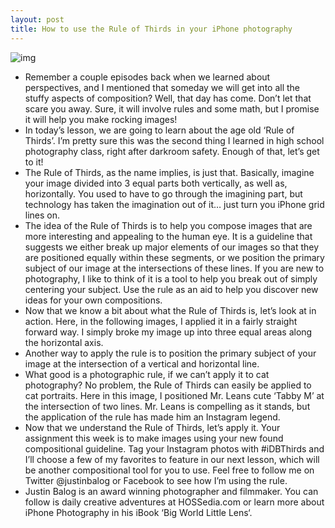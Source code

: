 ```yaml
---
layout: post
title: How to use the Rule of Thirds in your iPhone photography
---
```

![img](http://media.idownloadblog.com/wp-content/uploads/2012/06/iPhone-Photography-Series.jpg)
* Remember a couple episodes back when we learned about perspectives, and I mentioned that someday we will get into all the stuffy aspects of composition? Well, that day has come. Don’t let that scare you away. Sure, it will involve rules and some math, but I promise it will help you make rocking images!
* In today’s lesson, we are going to learn about the age old ‘Rule of Thirds’. I’m pretty sure this was the second thing I learned in high school photography class, right after darkroom safety. Enough of that, let’s get to it!
* The Rule of Thirds, as the name implies, is just that. Basically, imagine your image divided into 3 equal parts both vertically, as well as, horizontally. You used to have to go through the imagining part, but technology has taken the imagination out of it… just turn you iPhone grid lines on.
* The idea of the Rule of Thirds is to help you compose images that are more interesting and appealing to the human eye. It is a guideline that suggests we either break up major elements of our images so that they are positioned equally within these segments, or we position the primary subject of our image at the intersections of these lines. If you are new to photography, I like to think of it is a tool to help you break out of simply centering your subject. Use the rule as an aid to help you discover new ideas for your own compositions.
* Now that we know a bit about what the Rule of Thirds is, let’s look at in action. Here, in the following images, I applied it in a fairly straight forward way. I simply broke my image up into three equal areas along the horizontal axis.
* Another way to apply the rule is to position the primary subject of your image at the intersection of a vertical and horizontal line.
* What good is a photographic rule, if we can’t apply it to cat photography? No problem, the Rule of Thirds can easily be applied to cat portraits. Here in this image, I positioned Mr. Leans cute ‘Tabby M’ at the intersection of two lines. Mr. Leans is compelling as it stands, but the application of the rule has made him an Instagram legend.
* Now that we understand the Rule of Thirds, let’s apply it. Your assignment this week is to make images using your new found compositional guideline. Tag your Instagram photos with #iDBThirds and I’ll choose a few of my favorites to feature in our next lesson, which will be another compositional tool for you to use. Feel free to follow me on Twitter @justinbalog or Facebook to see how I’m using the rule.
* Justin Balog is an award winning photographer and filmmaker. You can follow is daily creative adventures at HOSSedia.com or learn more about iPhone Photography in his iBook ‘Big World Little Lens‘.

